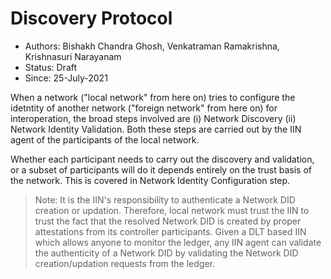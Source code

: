 <!--
 Copyright IBM Corp. All Rights Reserved.

 SPDX-License-Identifier: CC-BY-4.0
 -->
# Discovery Protocol
* Authors: Bishakh Chandra Ghosh, Venkatraman Ramakrishna, Krishnasuri Narayanam
* Status: Draft
* Since: 25-July-2021




When a network ("local network" from here on) tries to configure the idetntity of another network ("foreign network" from here on) for interoperation, the broad steps involved are (i) Network Discovery (ii) Network Identity Validation. Both these steps are carried out by the IIN agent of the participants of the local network.

Whether each participant needs to carry out the discovery and validation, or a subset of participants will do it depends entirely on the trust basis of the network. This is covered in Network Identity Configuration step.


> Note: It is the IIN's responsibility to authenticate a Network DID creation or updation. Therefore, local network must trust the IIN to trust the fact that the resolved Network DID is created by proper attestations from its controller participants. Given a DLT based IIN which allows anyone to monitor the ledger, any IIN agent can validate the authenticity of a Network DID by validating the Network DID creation/updation requests from the ledger.
